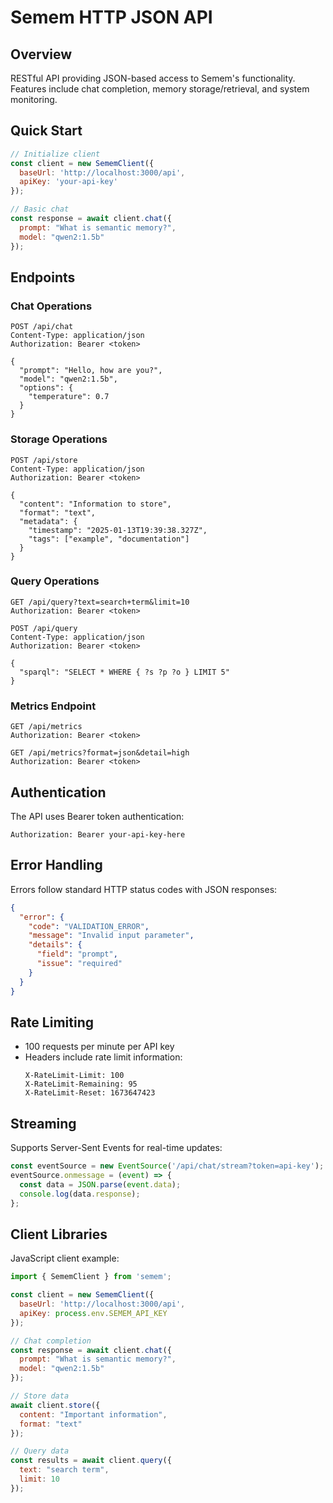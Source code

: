 # Semem HTTP JSON API

## Overview
RESTful API providing JSON-based access to Semem's functionality. Features include chat completion, memory storage/retrieval, and system monitoring.

## Quick Start
```javascript
// Initialize client
const client = new SememClient({
  baseUrl: 'http://localhost:3000/api',
  apiKey: 'your-api-key'
});

// Basic chat
const response = await client.chat({
  prompt: "What is semantic memory?",
  model: "qwen2:1.5b"
});
```

## Endpoints

### Chat Operations
```http
POST /api/chat
Content-Type: application/json
Authorization: Bearer <token>

{
  "prompt": "Hello, how are you?",
  "model": "qwen2:1.5b",
  "options": {
    "temperature": 0.7
  }
}
```

### Storage Operations
```http
POST /api/store
Content-Type: application/json
Authorization: Bearer <token>

{
  "content": "Information to store",
  "format": "text",
  "metadata": {
    "timestamp": "2025-01-13T19:39:38.327Z",
    "tags": ["example", "documentation"]
  }
}
```

### Query Operations
```http
GET /api/query?text=search+term&limit=10
Authorization: Bearer <token>

POST /api/query
Content-Type: application/json
Authorization: Bearer <token>

{
  "sparql": "SELECT * WHERE { ?s ?p ?o } LIMIT 5"
}
```

### Metrics Endpoint
```http
GET /api/metrics
Authorization: Bearer <token>

GET /api/metrics?format=json&detail=high
Authorization: Bearer <token>
```

## Authentication
The API uses Bearer token authentication:
```http
Authorization: Bearer your-api-key-here
```

## Error Handling
Errors follow standard HTTP status codes with JSON responses:
```json
{
  "error": {
    "code": "VALIDATION_ERROR",
    "message": "Invalid input parameter",
    "details": {
      "field": "prompt",
      "issue": "required"
    }
  }
}
```

## Rate Limiting
- 100 requests per minute per API key
- Headers include rate limit information:
  ```http
  X-RateLimit-Limit: 100
  X-RateLimit-Remaining: 95
  X-RateLimit-Reset: 1673647423
  ```

## Streaming
Supports Server-Sent Events for real-time updates:
```javascript
const eventSource = new EventSource('/api/chat/stream?token=api-key');
eventSource.onmessage = (event) => {
  const data = JSON.parse(event.data);
  console.log(data.response);
};
```

## Client Libraries
JavaScript client example:
```javascript
import { SememClient } from 'semem';

const client = new SememClient({
  baseUrl: 'http://localhost:3000/api',
  apiKey: process.env.SEMEM_API_KEY
});

// Chat completion
const response = await client.chat({
  prompt: "What is semantic memory?",
  model: "qwen2:1.5b"
});

// Store data
await client.store({
  content: "Important information",
  format: "text"
});

// Query data
const results = await client.query({
  text: "search term",
  limit: 10
});
```